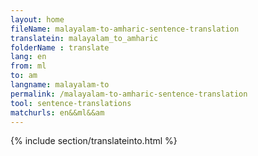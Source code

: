 ```yaml
---
layout: home
fileName: malayalam-to-amharic-sentence-translation
translatein: malayalam_to_amharic
folderName : translate
lang: en
from: ml
to: am
langname: malayalam-to
permalink: /malayalam-to-amharic-sentence-translation
tool: sentence-translations
matchurls: en&&ml&&am
---
```

{% include section/translateinto.html %}
